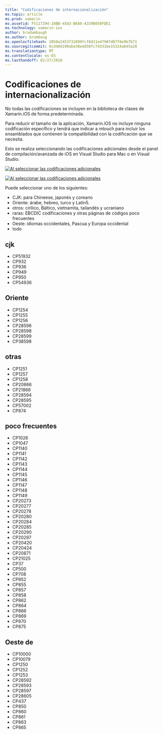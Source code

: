 ```yaml
---
title: "Codificaciones de internacionalización"
ms.topic: article
ms.prod: xamarin
ms.assetid: F5117294-28BB-4583-B6A0-A339B050FDE1
ms.technology: xamarin-ios
author: bradumbaugh
ms.author: brumbaug
ms.openlocfilehash: 2058a2453731899fcf8411e4798fd87f8e9b7b71
ms.sourcegitcommit: 6cd40d190abe38edd50fc74331be15324a845a28
ms.translationtype: MT
ms.contentlocale: es-ES
ms.lasthandoff: 02/27/2018
---
```

# <a name="internationalization-encodings"></a>Codificaciones de internacionalización

No todas las codificaciones se incluyen en la biblioteca de clases de Xamarin.iOS de forma predeterminada.

Para reducir el tamaño de la aplicación, Xamarin.iOS no incluye ninguna codificación específico y tendrá que indicar a mtouch para incluir los ensamblados que contienen la compatibilidad con la codificación que se necesita.

Esto se realiza seleccionando las codificaciones adicionales desde el panel de compilación/avanzada de iOS en Visual Studio para Mac o en Visual Studio:

 [ ![](encodings-images/00.png "Al seleccionar las codificaciones adicionales")](encodings-images/00.png)

 [ ![](encodings-images/00a.png "Al seleccionar las codificaciones adicionales")](encodings-images/00a.png)

Puede seleccionar uno de los siguientes:

-  CJK: para Chineese, japonés y coreano
-  Oriente: árabe, hebreo, turco y Latin5.
-  otros: cirílico, Báltico, vietnamita, tailandés y ucraniano
-  raras: EBCDIC codificaciones y otras páginas de códigos poco frecuentes
-  Oeste: idiomas occidentales, Pascua y Europa occidental
-  todo


 <a name="cjk" />


## <a name="cjk"></a>cjk

-  CP51932
-  CP932
-  CP936
-  CP949
-  CP950
-  CP54936


 <a name="mideast" />


## <a name="mideast"></a>Oriente

-  CP1254
-  CP1255
-  CP1256
-  CP28596
-  CP28598
-  CP28599
-  CP38598


 <a name="other" />


## <a name="other"></a>otras

-  CP1251
-  CP1257
-  CP1258
-  CP20866
-  CP21866
-  CP28594
-  CP28595
-  CP57002
-  CP874


 <a name="rare" />


## <a name="rare"></a>poco frecuentes

-  CP1026
-  CP1047
-  CP1140
-  CP1141
-  CP1142
-  CP1143
-  CP1144
-  CP1145
-  CP1146
-  CP1147
-  CP1148
-  CP1149
-  CP20273
-  CP20277
-  CP20278
-  CP20280
-  CP20284
-  CP20285
-  CP20290
-  CP20297
-  CP20420
-  CP20424
-  CP20871
-  CP21025
-  CP37
-  CP500
-  CP708
-  CP852
-  CP855
-  CP857
-  CP858
-  CP862
-  CP864
-  CP866
-  CP869
-  CP870
-  CP875


 <a name="west" />


## <a name="west"></a>Oeste de

-  CP10000
-  CP10079
-  CP1250
-  CP1252
-  CP1253
-  CP28592
-  CP28593
-  CP28597
-  CP28605
-  CP437
-  CP850
-  CP860
-  CP861
-  CP863
-  CP865

